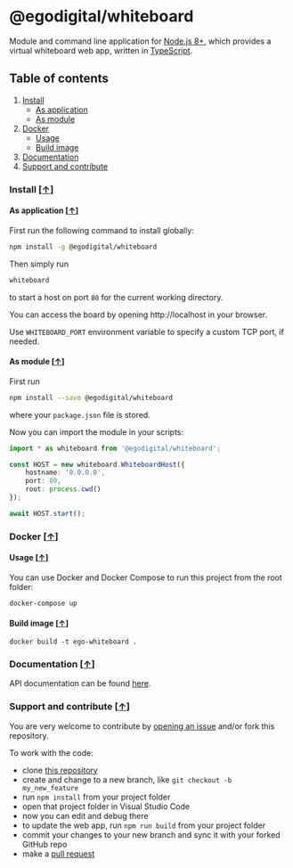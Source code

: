 # @egodigital/whiteboard

Module and command line application for [Node.js 8+](https://nodejs.org/), which provides a virtual whiteboard web app, written in [TypeScript](https://www.typescriptlang.org/).

## Table of contents

1. [Install](#install-)
   * [As application](#as-application-)
   * [As module](#as-module-)
2. [Docker](#docker-)
   * [Usage](#usage-)
   * [Build image](#build-image-)
3. [Documentation](#documentation-)
4. [Support and contribute](#support-and-contribute-)

### Install [[&uarr;](#table-of-contents)]

#### As application [[&uarr;](#install-)]

First run the following command to install globally:

```bash
npm install -g @egodigital/whiteboard
```

Then simply run

```bash
whiteboard
```

to start a host on port `80` for the current working directory.

You can access the board by opening http://localhost in your browser.

Use `WHITEBOARD_PORT` environment variable to specify a custom TCP port, if needed.

#### As module [[&uarr;](#install-)]

First run

```bash
npm install --save @egodigital/whiteboard
```

where your `package.json` file is stored.

Now you can import the module in your scripts:

```typescript
import * as whiteboard from '@egodigital/whiteboard';

const HOST = new whiteboard.WhiteboardHost({
    hostname: '0.0.0.0',
    port: 80,
    root: process.cwd()
});

await HOST.start();
```

### Docker [[&uarr;](#table-of-contents)]

#### Usage [[&uarr;](#docker-)]

You can use Docker and Docker Compose to run this project from the root folder:

```
docker-compose up
```

#### Build image [[&uarr;](#docker-)]

```
docker build -t ego-whiteboard .
```

### Documentation [[&uarr;](#table-of-contents)]

API documentation can be found [here](https://egodigital.github.io/whiteboard/).

### Support and contribute [[&uarr;](#table-of-contents)]

You are very welcome to contribute by [opening an issue](https://github.com/egodigital/vscode-whiteboard/issues) and/or fork this repository.

To work with the code:

* clone [this repository](https://github.com/egodigital/vscode-whiteboard)
* create and change to a new branch, like `git checkout -b my_new_feature`
* run `npm install` from your project folder
* open that project folder in Visual Studio Code
* now you can edit and debug there
* to update the web app, run `npm run build` from your project folder
* commit your changes to your new branch and sync it with your forked GitHub repo
* make a [pull request](https://github.com/egodigital/vscode-whiteboard/pulls)
